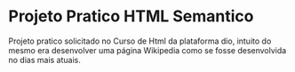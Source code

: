 # Projeto Pratico HTML Semantico
Projeto pratico solicitado no Curso de Html da plataforma dio, intuito do mesmo era desenvolver uma página Wikipedia como se fosse desenvolvida no dias mais atuais.
